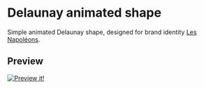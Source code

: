 # Delaunay animated shape

Simple animated Delaunay shape, designed for brand identity [Les Napoléons](http://lesnapoleons.com/).

## Preview

[![Preview it!](https://github.com/mrgnou/lab/blob/master/src/canvas-delaunay/preview.jpg)](http://lab.cheron.works/canvas-delaunay/)